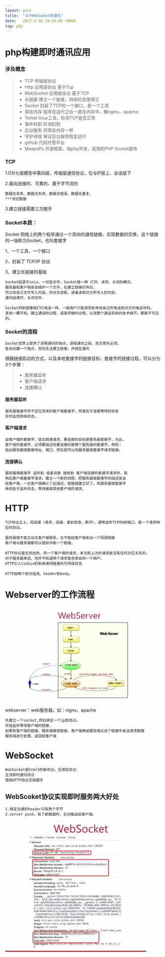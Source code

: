```yaml
---
layout: post
title:  "关于Websoket的理论"
date:   2017-4-18 19:29:08 +0800
tag: php
---
```


# php构建即时通讯应用


### 涉及概念
	
> * TCP				传输层协议
> * Http				应用层协议 	基于Tcp
> * WebSocket			应用层协议	基于TCP
> * 长链接				建立一个链接，持续的去使用它
> * Socket			封装了TCP的一个接口，是一个工具
> * 常驻内存			程序在运行之后一直在内存中，像nginx，apache
> * Telnet			linux工具，检测TCP是否正常
> * 事件机制			轮询机制
> * 后台服务			同常驻内存一样
> * 守护进程			保证后台服务稳定运行
> * github			代码托管平台
> * MeepoPs			开源框架，纯php开发，高效的PHP Socket服务	

### TCP
1.OSI七层模型中第四层，传输层通信协议，位与IP层上、会话层下

2.面向连接的、可靠的、基于字节流的
	
	数据无丢失、数据无失序、数据无错误、数据无重复。
	***流式数据
	
3.建立链接需要三次握手


<h3>Socket本质：</h3>
Socket
网络上的两个程序通过一个双向的通信链接，实现数据的交换，这个链接的一端称为Socket，也叫套接字

1、一个工具、一个接口

2、封装了 TCP/IP 协议

3、建立长链接的基础


	Socket起源于unix，一切皆文件，Socket是一种 打开、读写、关闭的模式。
	服务器和客户端各自维护一个文件，在建立链接打开后，
	可以向自己文件写入内容，供对方读取，或者读取对方所写入的内容，
	通讯结束时，关闭文件。

	Socket机制就像我们打电话一样，一般用户只能感受到本地自己的电话和对方的电话号码，
	其他一概不知。建立通话的过程，语音传输的过程，以及整个通话系统的技术细节，都是不可见的。

<h3>Socket的流程</h3>

	Socket实质上提供了进程通讯的端点，进程通讯之前，双方首先必须，
	各自创建一个端点，否则无法建立链接，并相互通讯

根据链接启动的方式，以及本地套接字的链接目标，套接字的链接过程，可以分为3个步骤：

> *	服务器监听
> *	客户端请求
> *	连接确认


<h4>服务器监听</h4>

	服务器套接字并不定位具体的客户端套接字，而是处于连接等待的状态
	实时监控网络状态，

<h4>客户端请求</h4>

	由客户端的套接字，提出链接请求，要连接的目标是服务器套接字，为此，
	客户端的套接字，必须要描述他要连接的是哪个服务器的套接字。例如：
	指出服务器端套接地址、端口，然后就可以向服务器端套接字请求链接。
	
<h4>连接确认</h4>

	服务器端套接字 监听到 或者说是 接收到 客户端连接的套接字请求时，就
	响应客户端套接字请求。建立一个新的线程，把服务器端套接字的描述发送
	给客户端，一旦客户端确认了此描述，链接就建立好了。而服务器端套接字
	继续处于监听状态，等待接收其他客户端的请求。


# HTTP
	TCP协议之上，短连接（请求，连接，拿到信息，断开），通常监听TCP的80端口。是一个请求响应的协议。
	
	服务器端不能主动与客户端联系，也不能给客户端发出一个回调链接
	客户端与服务端都可以提前中断一个链接。

	HTTP协议是无状态的。同一个客户端的请求，本次和上次的请求是没有任何对应关系的，
	对于服务器来说，他并不知道两个请求是否来自同一个用户。
	HTTP引入Cookie机制来维持链接的可持续状态

	HTTP由两个部分组成。header和body。


# Webserver的工作流程
![](/images/posts/php/webserver.png)
webserver：web服务器，如：nignx、apache
	
	先建立一个socket,然后绑定一个ip和协议。
	开始监听等待客户端的链接，
	如果有客户端的链接，服务端接收链接，客户端再给服务端从这个链接中发送请求数据
	服务端进行处理，返回给客户端


# WebSocket
	WebSocket是html5的新协议，应用层协议
	主流即时通讯协议
	借助HTTP协议完成握手
	
## WebScoket协议实现即时服务两大好处

	1.相互沟通的header只有两个字节
	2.server push，有了新数据时，主动推送给客户端。
	
![](/images/posts/php/websocketHeader.png)

